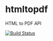 # htmltopdf
HTML to PDF API

[![Build Status](https://travis-ci.org/mariusavram91/htmltopdf.svg?branch=master)](https://travis-ci.org/mariusavram91/htmltopdf)
